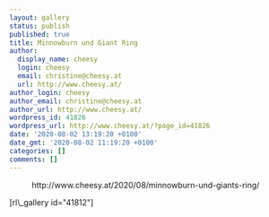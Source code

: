```yaml
---
layout: gallery
status: publish
published: true
title: Minnowburn und Giant Ring
author:
  display_name: cheesy
  login: cheesy
  email: christine@cheesy.at
  url: http://www.cheesy.at/
author_login: cheesy
author_email: christine@cheesy.at
author_url: http://www.cheesy.at/
wordpress_id: 41826
wordpress_url: http://www.cheesy.at/?page_id=41826
date: '2020-08-02 13:19:20 +0100'
date_gmt: '2020-08-02 11:19:20 +0100'
categories: []
comments: []
---
```

<!-- wp:core-embed/wordpress {"url":"http://www.cheesy.at/2020/08/minnowburn-und-giants-ring/","type":"rich","providerNameSlug":"cheesy-at","className":""} -->
<figure class="wp-block-embed-wordpress wp-block-embed is-type-rich is-provider-cheesy-at">
<div class="wp-block-embed__wrapper">
http://www.cheesy.at/2020/08/minnowburn-und-giants-ring/
</div>
</figure>
<!-- /wp:core-embed/wordpress -->
<!-- wp:paragraph -->
[rl\_gallery id="41812"]
<!-- /wp:paragraph -->
